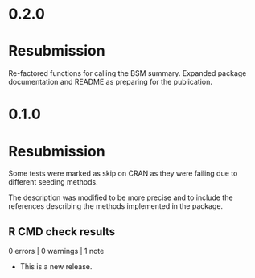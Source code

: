 # 0.2.0

# Resubmission

Re-factored functions for calling the BSM summary.
Expanded package documentation and README as preparing for the publication.

# 0.1.0

# Resubmission

Some tests were marked as skip on CRAN as they were failing due to 
different seeding methods.

The description was modified to be more precise and to include the 
references describing the methods implemented in the package.

## R CMD check results

0 errors | 0 warnings | 1 note

* This is a new release.

